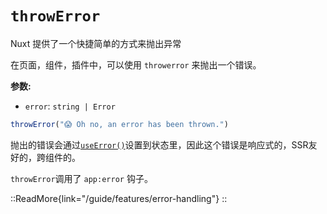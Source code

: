 # `throwError`

Nuxt 提供了一个快捷简单的方式来抛出异常

在页面，组件，插件中，可以使用 `throwerror` 来抛出一个错误。

**参数:**

- `error`: `string | Error`

```js
throwError("😱 Oh no, an error has been thrown.")
```

抛出的错误会通过[`useError()`](/api/composables/use-error)设置到状态里，因此这个错误是响应式的，SSR友好的，跨组件的。

`throwError`调用了 `app:error` 钩子。

::ReadMore{link="/guide/features/error-handling"}
::
